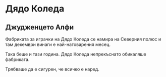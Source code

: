 # Дядо Коледа

## Джудженцето Алфи

Фабриката за играчки на Дядо Коледа се намира на Северния полюс и там декември винаги е най-натоварения месец.

Така беше и тази година. Дядо Коледа непрекъснато обикаляше фабриката.

Трябваше да е сигурен, че всичко е наред.
